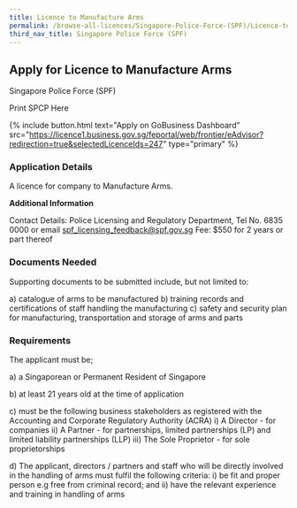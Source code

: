 ```yaml
---
title: Licence to Manufacture Arms
permalink: /browse-all-licences/Singapore-Police-Force-(SPF)/Licence-to-Manufacture-Arms
third_nav_title: Singapore Police Force (SPF)
---
```


## Apply for Licence to Manufacture Arms

Singapore Police Force (SPF)

Print SPCP Here


{% include button.html text="Apply on GoBusiness Dashboard" src="https://licence1.business.gov.sg/feportal/web/frontier/eAdvisor?redirection=true&selectedLicenceIds=247" type="primary" %}

### Application Details

<p>A licence for company to Manufacture Arms.</p>

**Additional Information**

Contact Details: Police Licensing and Regulatory Department, Tel No. 6835 0000 or email spf_licensing_feedback@spf.gov.sg
Fee: $550 for 2 years or part thereof

### Documents Needed

Supporting documents to be submitted include, but not limited to:

a) catalogue of arms to be manufactured
b) training records and certifications of staff handling the manufacturing
c) safety and security plan for manufacturing, transportation and storage of arms and parts

### Requirements

The applicant must be;

a) a Singaporean or Permanent Resident of Singapore

b) at least 21 years old at the time of application

c) must be the following business stakeholders as registered with the Accounting and Corporate Regulatory Authority (ACRA)
i) A Director - for companies
ii) A Partner - for partnerships, limited partnerships (LP) and limited liability partnerships (LLP)
iii) The Sole Proprietor - for sole proprietorships

d) The applicant, directors / partners and staff who will be directly involved in the handling of arms must fulfil the following criteria:
i) be fit and proper person e.g free from criminal record; and
ii) have the relevant experience and training in handling of arms


